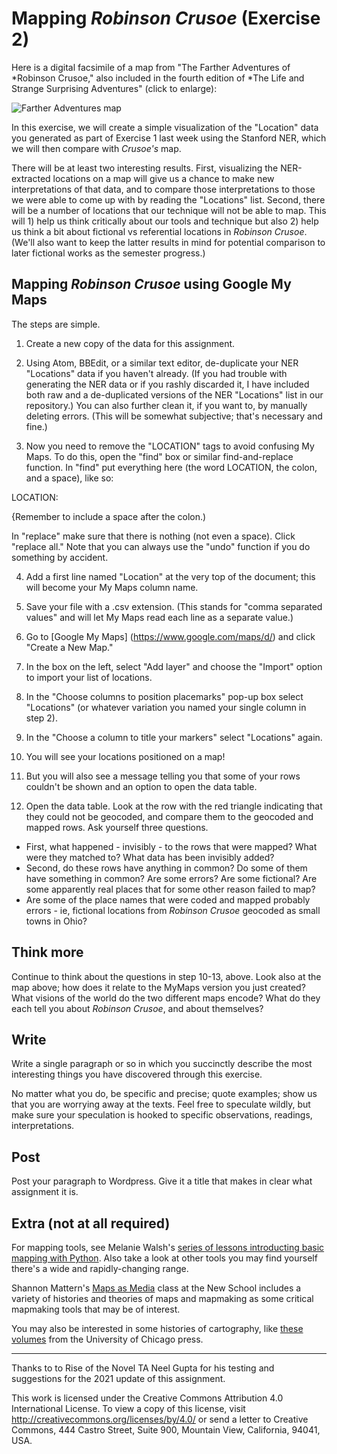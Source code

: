 # Mapping *Robinson Crusoe* (Exercise 2)

Here is a digital facsimile of a map from "The Farther Adventures of *Robinson Crusoe," also included in the fourth edition of *The Life and Strange Surprising Adventures" (click to enlarge):

![Farther Adventures map](http://pierre-marteau.com/editions/1719-robinson-crusoe/illus/1719-rc-vol-2-map.png)

In this exercise, we will create a simple visualization of the "Location" data you generated as part of Exercise 1 last week using the Stanford NER, which we will then compare with *Crusoe's* map.

There will be at least two interesting results. First, visualizing the NER-extracted locations on a map will give us a chance to make new interpretations of that data, and to compare those interpretations to those we were able to come up with by reading the "Locations" list. Second, there will be a number of locations that our technique will not be able to map. This will 1) help us think critically about our tools and technique but also 2) help us think a bit about fictional vs referential locations in *Robinson Crusoe*. (We'll also want to keep the latter results in mind for potential comparison to later fictional works as the semester progress.)

## Mapping *Robinson Crusoe* using Google My Maps

The steps are simple.

1.  Create a new copy of the data for this assignment.

2.  Using Atom, BBEdit, or a similar text editor, de-duplicate your NER "Locations" data if you haven't already. (If you had trouble with generating the NER data or if you rashly discarded it, I have included both raw and a de-duplicated versions of the NER "Locations" list in our repository.) You can also further clean it, if you want to, by manually deleting errors. (This will be somewhat subjective; that's necessary and fine.)

3.  Now you need to remove the "LOCATION" tags to avoid confusing My Maps. To do this, open the "find" box or similar find-and-replace function. In "find" put everything  here (the word LOCATION, the colon, and a space), like so:

LOCATION:

{Remember to include a space after the colon.)

In "replace" make sure that there is nothing (not even a space).  Click "replace all." Note that you can always use the "undo" function if you do something by accident.

4. Add a first line named "Location" at the very top of the document; this will become your My Maps column name.

5. Save your file with a .csv extension. (This stands for "comma separated values" and will let My Maps read each line as a separate value.)

6. Go to [Google My Maps] (https://www.google.com/maps/d/) and click "Create a New Map."

7. In the box on the left, select "Add layer" and choose the "Import" option to import your list of locations.

8. In the "Choose columns to position placemarks" pop-up box select "Locations" (or whatever variation you named your single column in step 2).

9. In the "Choose a column to title your markers" select "Locations" again.

10. You will see your locations positioned on a map!

11. But you will also see a message telling you that some of your rows couldn't be shown and an option to open the data table.

12. Open the data table. Look at the row with the red triangle indicating that they could not be geocoded, and compare them to the geocoded and mapped rows. Ask yourself three questions.
+ First, what happened - invisibly - to the rows that were mapped? What were they matched to? What data has been invisibly added?
+ Second, do these rows have anything in common? Do some of them have something in common? Are some errors? Are some fictional? Are some apparently real places that for some other reason failed to map?
+ Are some of the place names that were coded and mapped probably errors - ie, fictional locations from *Robinson Crusoe* geocoded as small towns in Ohio?

## Think more

Continue to think about the questions in step 10-13, above. Look also at the map above; how does it relate to the MyMaps version you just created? What visions of the world do the two different maps encode? What do they each tell you about *Robinson Crusoe*, and about themselves?

## Write

Write a single paragraph or so in which you succinctly describe the most interesting things you have discovered through this exercise.

No matter what you do, be specific and precise; quote examples; show us that you are worrying away at the texts. Feel free to speculate wildly, but make sure your speculation is hooked to specific observations, readings, interpretations.

## Post

Post your paragraph to Wordpress. Give it a title that makes in clear what assignment it is.

## Extra (not at all required)

For mapping tools, see Melanie Walsh's [series of lessons introducting basic mapping with Python](https://melaniewalsh.github.io/Intro-Cultural-Analytics/07-Mapping/00-Mapping.html).  Also take a look at other tools you may find yourself there's a wide and rapidly-changing range.

Shannon Mattern's [Maps as Media](http://www.wordsinspace.net/mapsmedia/fall2018/) class at the New School includes a variety of histories and theories of maps and mapmaking as some critical mapmaking tools that may be of interest.

You may also be interested in some histories of cartography, like [these volumes](http://www.press.uchicago.edu/books/HOC/index.html) from the University of Chicago press.


----------

Thanks to to Rise of the Novel TA Neel Gupta for his testing and suggestions for the 2021 update of this assignment.

This work is licensed under the Creative Commons Attribution 4.0 International License. To view a copy of this license, visit http://creativecommons.org/licenses/by/4.0/ or send a letter to Creative Commons, 444 Castro Street, Suite 900, Mountain View, California, 94041, USA.
